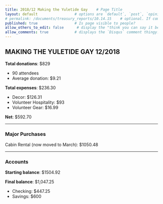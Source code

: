```yaml
---
title: 2018/12 Making the Yuletide Gay    # Page Title
layout: default                 # options are `default`, `post`, `opinion`
# permalink: /documents/treasury_reports/10.14.15    # optional. If commented out, will use the file path as the url.
published: true                 # Is page visible to people?
allow_others_to_edit: false      # display the "think you can say it better?" link at the bottom of the page.
allow_comments: true            # displays the `Disqus` comment thingy.
---
```


## MAKING THE YULETIDE GAY 12/2018  

**Total donations**: $829

- 90 attendees
- Average donation: $9.21

**Total expenses**: $236.30
- Decor: $126.31
- Volunteer Hospitality: $93
- Volunteer Gear: $16.99

**Net**: $592.70

***

### Major Purchases

Cabin Rental (now moved to March): $1050.48

***

### Accounts

**Starting balance**: $1504.92

**Final balance**: $1,047.25
- Checking: $447.25
- Savings: $600